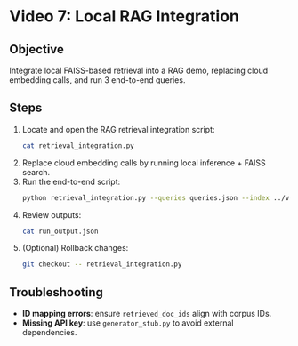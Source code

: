 # Video 7: Local RAG Integration

## Objective
Integrate local FAISS-based retrieval into a RAG demo, replacing cloud embedding calls, and run 3 end-to-end queries.

## Steps

1. Locate and open the RAG retrieval integration script:
   ```bash
   cat retrieval_integration.py
   ```
2. Replace cloud embedding calls by running local inference + FAISS search.
3. Run the end-to-end script:
   ```bash
   python retrieval_integration.py --queries queries.json --index ../video-5-build-faiss-index-knn-retrieval/index.faiss --out run_output.json
   ```
4. Review outputs:
   ```bash
   cat run_output.json
   ```
5. (Optional) Rollback changes:
   ```bash
   git checkout -- retrieval_integration.py
   ```

## Troubleshooting

- **ID mapping errors**: ensure `retrieved_doc_ids` align with corpus IDs.
- **Missing API key**: use `generator_stub.py` to avoid external dependencies.
